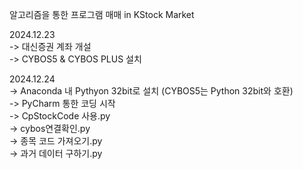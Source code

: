 알고리즘을 통한 프로그램 매매 in KStock Market

2024.12.23 <br/>
-> 대신증권 계좌 개설 <br/>
-> CYBOS5 & CYBOS PLUS 설치

2024.12.24 <br/>
-> Anaconda 내 Pythyon 32bit로 설치 (CYBOS5는 Python 32bit와 호환) <br/>
-> PyCharm 통한 코딩 시작 <br/>
  -> CpStockCode 사용.py <br/>
  -> cybos연결확인.py <br/>
  -> 종목 코드 가져오기.py <br/>
  -> 과거 데이터 구하기.py <br/>
